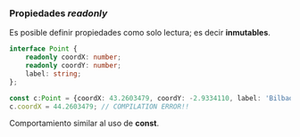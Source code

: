 ### Propiedades _readonly_

Es posible definir propiedades como  solo lectura; es decir **inmutables**.

```ts
interface Point {
    readonly coordX: number;
    readonly coordY: number;
    label: string;
};

const c:Point = {coordX: 43.2603479, coordY: -2.9334110, label: 'Bilbao'};
c.coordX = 44.2603479; // COMPILATION ERROR!!
```

Comportamiento similar al uso de **const**.

